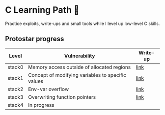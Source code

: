 # C Learning Path 🌱
Practice exploits, write-ups and small tools while I level up low-level C skills.

## Protostar progress

|  Level |                      Vulnerability                        |                   Write-up                |
|--------|-----------------------------------------------------------|-------------------------------------------|
| stack0 | Memory access outside of allocated regions                | [link](protostar/stack0/README.md)        |
| stack1 | Concept of modifying variables to specific values         | [link](protostar/stack1/README.md)        |
| stack2 | Env-var overflow                                          | [link](protostar/stack2/README.md)        |
| stack3 | Overwriting function pointers                             | [link](protostar/stack3/README.md)        |
| stack4 | In progress                                               |                                           |

